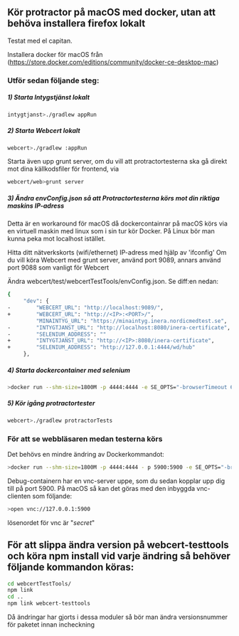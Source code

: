 
## Kör protractor på macOS med docker, utan att behöva installera firefox lokalt

Testat med el capitan.

Installera docker för macOS från (https://store.docker.com/editions/community/docker-ce-desktop-mac)


### Utför sedan följande steg:

##### 1) Starta Intygstjänst lokalt
```sh
intygtjanst>./gradlew appRun
```

##### 2) Starta Webcert lokalt
```sh
webcert>./gradlew :appRun
```

Starta även upp grunt server, om du vill att protractortesterna ska gå direkt mot dina källkodsfiler för frontend, via
```sh
webcert/web>grunt server
```

##### 3) Ändra envConfig.json så att Protractortesterna körs mot din riktiga maskins IP-adress
Detta är en workaround för macOS då dockercontainrar på macOS körs via en virtuell maskin med linux som i sin tur kör Docker. På Linux bör man kunna peka mot localhost istället.

Hitta ditt nätverkskorts (wifi/ethernet) IP-adress med hjälp av 'ifconfig'
Om du vill köra Webcert med grunt server, använd port 9089, annars använd port 9088 som vanligt för Webcert

Ändra webcert/test/webcertTestTools/envConfig.json. Se diff:en nedan:
```sh
{
     "dev": {
-        "WEBCERT_URL": "http://localhost:9089/",
+        "WEBCERT_URL": "http://<IP>:<PORT>/",
         "MINAINTYG_URL": "https://minaintyg.inera.nordicmedtest.se",
-        "INTYGTJANST_URL": "http://localhost:8080/inera-certificate",
-        "SELENIUM_ADDRESS": ""
+        "INTYGTJANST_URL": "http://<IP>:8080/inera-certificate",
+        "SELENIUM_ADDRESS": "http://127.0.0.1:4444/wd/hub"
     },
```

##### 4) Starta dockercontainer med selenium
```sh
>docker run --shm-size=1800M -p 4444:4444 -e SE_OPTS="-browserTimeout 60 -sessionTimeout 60" selenium/standalone-firefox:2.48.2
```

##### 5) Kör igång protractortester
```sh
webcert>./gradlew protractorTests
```


### För att se webbläsaren medan testerna körs
Det behövs en mindre ändring av Dockerkommandot:
```sh
>docker run --shm-size=1800M -p 4444:4444 - p 5900:5900 -e SE_OPTS="-browserTimeout 60 -sessionTimeout 60" selenium/standalone-firefox-debug:2.48.2
```

Debug-containern har en vnc-server uppe, som du sedan kopplar upp dig till på port 5900. På macOS så kan det göras med den inbyggda vnc-clienten som följande:
```sh
>open vnc://127.0.0.1:5900
```

lösenordet för vnc är "*secret*"


## För att slippa ändra version på webcert-testtools och köra npm install vid varje ändring så behöver följande kommandon köras:

 ```sh
 cd webcertTestTools/
 npm link
 cd ..
 npm link webcert-testtools
```

Då ändringar har gjorts i dessa moduler så bör man ändra versionsnummer för paketet innan incheckning
